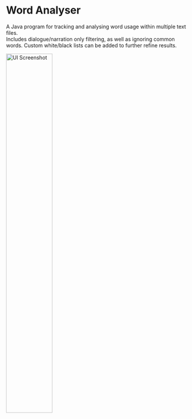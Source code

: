 # Word Analyser #

A Java program for tracking and analysing word usage within multiple text files. <br/>
Includes dialogue/narration only filtering, as well as ignoring common words. Custom white/black lists can be added to further refine results.

<img src="https://github.com/Tochitos2/WordsOfWOT/blob/master/assets/UI_Screenshot.jpg?raw=true" width="50%" alt="UI Screenshot"/>
    